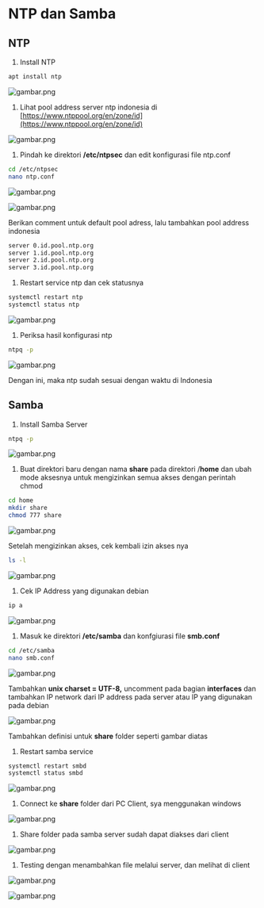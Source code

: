
# NTP dan Samba

## NTP

1. Install NTP

```bash
apt install ntp
```

![gambar.png](images/gambar.png)

1. Lihat pool address server ntp indonesia di [https://www.ntppool.org/en/zone/id](https://www.ntppool.org/en/zone/id)

![gambar.png](images/gambar%201.png)

1. Pindah ke direktori **/etc/ntpsec** dan edit konfigurasi file ntp.conf

```bash
cd /etc/ntpsec
nano ntp.conf
```

![gambar.png](images/gambar%202.png)

![gambar.png](images/gambar%203.png)

Berikan comment untuk default pool adress, lalu tambahkan pool address indonesia

```bash
server 0.id.pool.ntp.org
server 1.id.pool.ntp.org
server 2.id.pool.ntp.org
server 3.id.pool.ntp.org
```

1. Restart service ntp dan cek statusnya 

```bash
systemctl restart ntp
systemctl status ntp
```

![gambar.png](images/gambar%204.png)

1. Periksa hasil konfigurasi ntp

```bash
ntpq -p
```

![gambar.png](images/gambar%205.png)

Dengan ini, maka ntp sudah sesuai dengan waktu di Indonesia

## Samba

1. Install Samba Server

```bash
ntpq -p
```

![gambar.png](images/gambar%206.png)

1. Buat direktori baru dengan nama **share** pada direktori /**home** dan ubah mode aksesnya untuk mengizinkan semua akses dengan perintah chmod

```bash
cd home
mkdir share
chmod 777 share
```

![gambar.png](images/gambar%207.png)

Setelah mengizinkan akses, cek kembali izin akses nya

```bash
ls -l
```

![gambar.png](images/gambar%208.png)

1. Cek IP Address yang digunakan debian

```bash
ip a
```

![gambar.png](images/gambar%209.png)

1. Masuk ke direktori **/etc/samba** dan konfgiurasi file **smb.conf**

```bash
cd /etc/samba
nano smb.conf
```

![gambar.png](images/gambar%2010.png)

Tambahkan **unix charset = UTF-8,** uncomment pada bagian **interfaces** dan tambahkan IP network dari IP address pada server atau IP yang digunakan pada debian

![gambar.png](images/gambar%2011.png)

Tambahkan definisi untuk **share** folder seperti gambar diatas

1. Restart samba service

```bash
systemctl restart smbd
systemctl status smbd
```

![gambar.png](images/gambar%2012.png)

1. Connect ke **share** folder dari PC Client, sya menggunakan windows

![gambar.png](images/gambar%2013.png)

1. Share folder pada samba server sudah dapat diakses dari client

![gambar.png](images/gambar%2014.png)

1. Testing dengan menambahkan file melalui server, dan melihat di client

![gambar.png](images/gambar%2015.png)

![gambar.png](images/gambar%2016.png)
